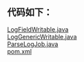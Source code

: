 ## 代码如下：

[LogFieldWritable.java](./040202_LogFieldWritable.java)   
[LogGenericWritable.java](./040202_LogGenericWritable.java)  
[ParseLogJob.java](./040202_ParseLogJob.java)  
[pom.xml](./040202_pom.xml)  